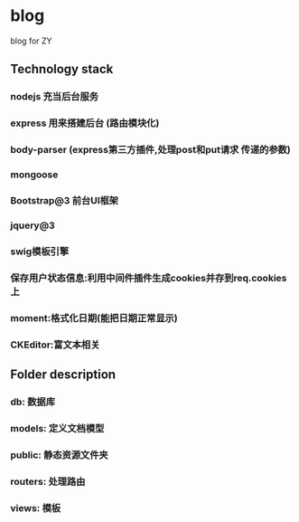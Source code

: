 # blog
blog for ZY

## Technology stack
### nodejs 充当后台服务
### express 用来搭建后台 (路由模块化)
### body-parser (express第三方插件,处理post和put请求 传递的参数)
### mongoose 
### Bootstrap@3 前台UI框架
### jquery@3
### swig模板引擎
### 保存用户状态信息:利用中间件插件生成cookies并存到req.cookies上
### moment:格式化日期(能把日期正常显示)
### CKEditor:富文本相关

## Folder description
### db: 数据库
### models: 定义文档模型
### public: 静态资源文件夹
### routers: 处理路由
### views: 模板